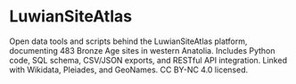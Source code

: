 # LuwianSiteAtlas
Open data tools and scripts behind the LuwianSiteAtlas platform, documenting 483 Bronze Age sites in western Anatolia. Includes Python code, SQL schema, CSV/JSON exports, and RESTful API integration. Linked with Wikidata, Pleiades, and GeoNames. CC BY-NC 4.0 licensed.
